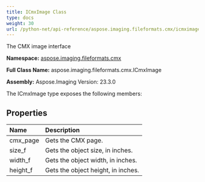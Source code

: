 ```yaml
---
title: ICmxImage Class
type: docs
weight: 30
url: /python-net/api-reference/aspose.imaging.fileformats.cmx/icmximage/
---
```


The CMX image interface

**Namespace:** [aspose.imaging.fileformats.cmx](/imaging/python-net/api-reference/aspose.imaging.fileformats.cmx/)

**Full Class Name:** aspose.imaging.fileformats.cmx.ICmxImage

**Assembly:**  Aspose.Imaging Version: 23.3.0

The ICmxImage type exposes the following members:
## **Properties**
|**Name**|**Description**|
| :- | :- |
|cmx_page|Gets the CMX page.|
|size_f|Gets the object size, in inches.|
|width_f|Gets the object width, in inches.|
|height_f|Gets the object height, in inches.|
